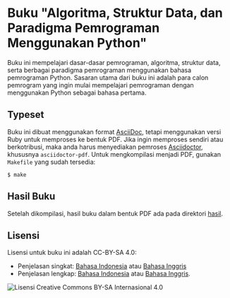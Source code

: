 # Buku "Algoritma, Struktur Data, dan Paradigma Pemrograman Menggunakan Python"

Buku ini mempelajari dasar-dasar pemrograman, algoritma, struktur data, serta berbagai paradigma pemrograman menggunakan bahasa pemrograman Python. Sasaran utama dari buku ini adalah para calon pemrogram yang ingin mulai mempelajari pemrograman dengan menggunakan Python sebagai bahasa pertama.

## Typeset

Buku ini dibuat menggunakan format [AsciiDoc](https://asciidoc.org/), tetapi menggunakan versi Ruby untuk memproses ke bentuk PDF. Jika ingin memproses sendiri atau berkotribusi, maka anda harus menyediakan pemroses [Asciidoctor](https://asciidoctor.org/), khususnya `asciidoctor-pdf`. Untuk mengkompilasi menjadi PDF, gunakan `Makefile` yang sudah tersedia:

```
$ make
```

## Hasil Buku

Setelah dikompilasi, hasil buku dalam bentuk PDF ada pada direktori [hasil](hasil/).

## Lisensi

Lisensi untuk buku ini adalah CC-BY-SA 4.0:

* Penjelasan singkat: [Bahasa Indonesia](https://creativecommons.org/licenses/by/4.0/deed.id) atau [Bahasa  Inggris](https://creativecommons.org/licenses/by/4.0/)
* Penjelasan lengkap: [Bahasa Indonesia](https://creativecommons.org/licenses/by-sa/4.0/legalcode.id) atau [Bahasa  Inggris](https://creativecommons.org/licenses/by-sa/4.0/legalcode).

![Lisensi Creative Commons BY-SA Internasional 4.0](https://i.creativecommons.org/l/by/4.0/88x31.png)
